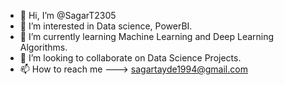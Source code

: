 - 👋 Hi, I’m @SagarT2305
- 👀 I’m interested in Data science, PowerBI.
- 🌱 I’m currently learning Machine Learning and Deep Learning Algorithms. 
- 💞️ I’m looking to collaborate on Data Science Projects.
- 📫 How to reach me ---> sagartayde1994@gmail.com

<!---
SagarT2305/SagarT2305 is a ✨ special ✨ repository because its `README.md` (this file) appears on your GitHub profile.
You can click the Preview link to take a look at your changes.
--->
